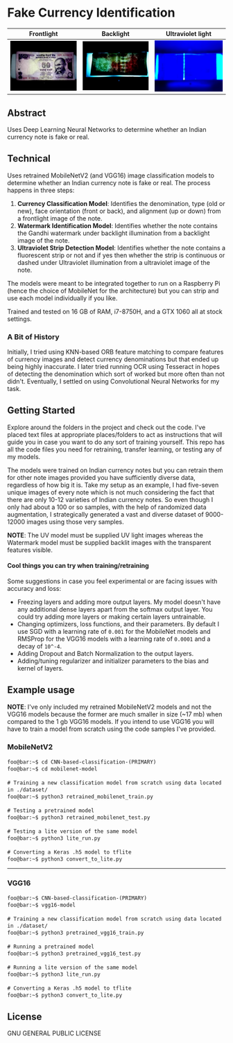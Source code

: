 # Fake Currency Identification

| Frontlight  | Backlight | Ultraviolet light |
| ------------- | ------------- | ------------ |
| ![](readme1.jpg) | ![](readme2.jpg) | ![](readme3.jpg) |

## Abstract
Uses Deep Learning Neural Networks to determine whether an Indian currency note is fake or real.
## Technical
Uses retrained MobileNetV2 (and VGG16) image classification models to determine whether an Indian currency note is fake or real. The process happens in three steps:
1. **Currency Classification Model**: Identifies the denomination, type (old or new), face orientation (front or back), and alignment (up or down) from a frontlight image of the note.
2. **Watermark Identification Model**: Identifies whether the note contains the Gandhi watermark under backlight illumination from a backlight image of the note.
3. **Ultraviolet Strip Detection Model**: Identifies whether the note contains a fluorescent strip or not and if yes then whether the strip is continuous or dashed under Ultraviolet illumination from a ultraviolet image of the note.

The models were meant to be integrated together to run on a Raspberry Pi (hence the choice of MobileNet for the architecture) but you can strip and use each model individually if you like. 

Trained and tested on 16 GB of RAM, i7-8750H, and a GTX 1060 all at stock settings.
### A Bit of History
Initially, I tried using KNN-based ORB feature matching to compare features of currency images and detect currency denominations but that ended up being highly inaccurate. I later tried running OCR using Tesseract in hopes of detecting the denomination which sort of worked but more often than not didn't. Eventually, I settled on using Convolutional Neural Networks for my task.

## Getting Started
Explore around the folders in the project and check out the code. I've placed text files at appropriate places/folders to act as instructions that will guide you in case you want to do any sort of training yourself. This repo has all the code files you need for retraining, transfer learning, or testing any of my models.

The models were trained on Indian currency notes but you can retrain them for other note images provided you have sufficiently diverse data, regardless of how big it is. Take my setup as an example, I had five-seven unique images of every note which is not much considering the fact that there are only 10-12 varieties of Indian currency notes. So even though I only had about a 100 or so samples, with the help of randomized data augmentation, I strategically generated a vast and diverse dataset of 9000-12000 images using those very samples.

**NOTE**: The UV model must be supplied UV light images whereas the Watermark model must be supplied backlit images with  the transparent features visible.
#### Cool things you can try when training/retraining
Some suggestions in case you feel experimental or are facing issues with accuracy and loss:

- Freezing layers and adding more output layers. My model doesn't have any additional dense layers apart from the softmax output layer. You could try adding more layers or making certain layers untrainable.
- Changing optimizers, loss functions, and their parameters. By default I use SGD with a learning rate of ``0.001`` for the MobileNet models and RMSProp for the VGG16 models with a learning rate of ```0.0001``` and a decay of ```10^-4```.
- Adding Dropout and Batch Normalization to the output layers.
- Adding/tuning regularizer and initializer parameters to the bias and kernel of layers. 
## Example usage
**NOTE**: I've only included my retrained MobileNetV2 models and not the VGG16 models because the former are much smaller in size (~17 mb) when compared to the 1 gb VGG16 models. If you intend to use VGG16 you will have to train a model from scratch using the code samples I've provided.

### MobileNetV2

```console
foo@bar:~$ cd CNN-based-classification-(PRIMARY)
foo@bar:~$ cd mobilenet-model

# Training a new classification model from scratch using data located in ./dataset/
foo@bar:~$ python3 retrained_mobilenet_train.py

# Testing a pretrained model
foo@bar:~$ python3 retrained_mobilenet_test.py

# Testing a lite version of the same model
foo@bar:~$ python3 lite_run.py

# Converting a Keras .h5 model to tflite
foo@bar:~$ python3 convert_to_lite.py

```

---

### VGG16

```console
foo@bar:~$ CNN-based-classification-(PRIMARY)
foo@bar:~$ vgg16-model

# Training a new classification model from scratch using data located in ./dataset/
foo@bar:~$ python3 pretrained_vgg16_train.py

# Running a pretrained model
foo@bar:~$ python3 pretrained_vgg16_test.py

# Running a lite version of the same model
foo@bar:~$ python3 lite_run.py

# Converting a Keras .h5 model to tflite
foo@bar:~$ python3 convert_to_lite.py
```

## License

GNU GENERAL PUBLIC LICENSE